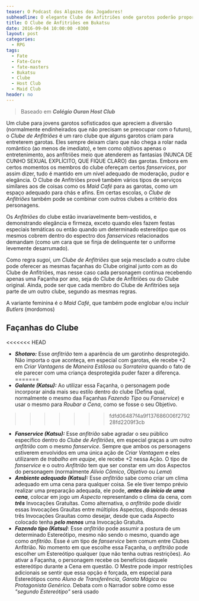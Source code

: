 ```yaml
---
teaser: O Podcast dos Algozes dos Jogadores!
subheadline: O elegante Clube de Anfitriões onde garotos poderão proporcionar lazer apropriado para garotas em Buktasu
title: O Clube de Anfitriões em Bukatsu
date: 2016-09-04 10:00:00 -0300
layout: post
categories:
  - RPG
tags:
  - Fate
  - Fate-Core
  - fate-masters
  - Bukatsu
  - Clube
  - Host Club
  - Maid Club
header: no
---
```


> Baseado em ___Colégio Ouran Host Club___

Um clube para jovens garotos sofisticados que apreciem a diversão (normalmente endinheirados que não precisam se preocupar com o futuro), o _Clube de Anfitriões_ é um raro clube que alguns garotos criam para entreterem garotas. Eles sempre deixam claro que não chega a rolar nada romântico (ao menos de imediato), e tem como objtivos apenas o entretenimento, aos anfitriões meio que atenderem as fantasias (NUNCA DE CUNHO SEXUAL EXPLÍCITO, QUE FIQUE CLARO) das garotas. Embora em certos momentos os membros do clube ofereçam certos _fanservices_, por assim dizer, tudo é mantido em um nível adequado de moderação, pudor e elegância. O Clube de Anfitriões provê também vários tipos de serviços similares aos de coisas como os _Maid Café_ para as garotas, como um espaço adequado para chás e afins. Em certas escolas, o _Clube de Anfitriões_ também pode se combinar com outros clubes a critério dos personagens. 

Os _Anfitriões_ do clube estão invariavelmente bem-vestidos, e demonstrando elegância e firmeza, exceto quando eles fazem festas especiais temáticas ou então quando um determinado estereótipo que os mesmos cobrem dentro do espectro dos _fanservices_ relacionados demandam (como um cara que se finja de delinquente ter o uniforme levemente desarrumado).

Como regra _sugoi_, um _Clube de Anfitriões_ que seja mesclado a outro clube pode oferecer as mesmas façanhas do Clube original junto com as do Clube de Anfitriões, mas nesse caso cada personagem continua recebendo apenas uma Façanha por ano, seja do Clube de Anfitriões ou do Clube original. Ainda, pode ser que cada membro do Clube de Anfitriões seja parte de um outro clube, segundo as mesmas regras. 

A variante feminina é o _Maid Café_, que também pode englobar e/ou incluir _Butlers_ (mordomos)

## Façanhas do Clube

<<<<<<< HEAD
+ ___Shotaro:___ Esse _anfitrião_ tem a aparência de um garotinho desprotegido. Não importa o que aconteça, em especial com garotas, ele recebe +2 em _Criar Vantagens_ de _Maneira Estilosa_ ou _Sorrateira_ quando o fato de ele parecer com uma criança desprotegida puder fazer a diferença.
=======
+ ___Galante (Katsu):___ Ao utilizar essa Façanha, o personagem pode incorporar ainda mais seu estilo dentro do clube (Defina qual, normalmente o mesmo daa Façanhas _Fazendo Tipo_ ou _Fanservice_) e usar o mesmo para _Roubar a Cena_, como se fosse o seu Objetivo.
>>>>>>> fdfd06487f4a9f137686006f279228fd2209f3cb
+ ___Fanservice (Katsu):___ Esse _anfitrião_ sabe agradar o seu público específico dentro do _Clube de Anfitriões_, em especial graças a um outro _anfitrião_ com o mesmo _fanservice_. Sempre que ambos os personagens estiverem envolvidos em uma única ação de _Criar Vantagem_ e eles utilizarem de _trabalho em equipe_, ele recebe +2 nessa Ação. O tipo de _fanservice_ e o outro _Anfitrião_ tem que ser constar em um dos Aspectos do personagem (normalmente _Alívio Cômico_, _Objetivo_ ou _Lema_)
+ ___Ambiente adequado (Katsu):___ Esse _anfitrião_ sabe como criar um clima adequado em uma cena para qualquer coisa. Se ele tiver tempo prévio realizar uma preparação adequada, ele pode, ___antes do início de uma cena___, colocar em jogo um _Aspecto_ representando o clima da cena, com ___três___ Invocações Gratuítas. Como alternativa, o _anfitrião_ pode dividir essas Invocações Grauítas entre múltiplos Aspectos, dispondo dessas três Invocações Grauítas como desejar, desde que cada Aspecto colocado tenha ___pelo menos___ uma Invocação Gratuíta.
+ ___Fazendo tipo (Katsu)___: Esse _anfitrião_ pode assumir a postura de um determinado Estereótipo, mesmo não sendo o mesmo, quando age como _anfitrião_. Esse é um tipo de _fanservice_ bem comum entre Clubes Anfitrião. No momento em que escolhe essa Façanha, o _anfitrião_ pode escolher um Estereótipo qualquer (que não tenha outras restrições). Ao ativar a Façanha, o personagem recebe os benefícios daquele estereótipo durante a Cena em questão. O Mestre pode impor restrições adicionais se sentir que essa opção é forçada, em especial para Estereótipos como _Aluno de Transferência_, _Garota Mágica_ ou _Protagonista Genérico_. Debata com o Narrador sobre como esse _"segundo Estereótipo"_ será usado
